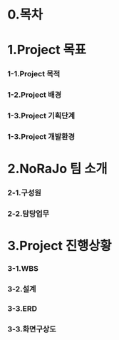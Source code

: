 # 0.목차  
# 1.Project 목표  
### 1-1.Project 목적  
### 1-2.Project 배경  
### 1-3.Project 기획단계
### 1-3.Project 개발환경
# 2.NoRaJo 팀 소개  
### 2-1.구성원  
### 2-2.담당업무  
# 3.Project 진행상황
### 3-1.WBS  
### 3-2.설계  
### 3-3.ERD  
### 3-3.화면구상도  
